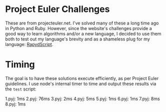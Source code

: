 # Project Euler Challenges
These are from projecteuler.net. I've solved many of these a long time ago in Python and Ruby. However, since the website's challenges provide a good way to learn algorithms and/or a new language, I decided to use them both to test out my language's brevity and as a shameless plug for my language: [RapydScript](https://github.com/atsepkov/RapydScript).

# Timing
The goal is to have these solutions execute efficiently, as per Project Euler guidelines. I use node's internal timer to time and output these results via the `test` script:

1.pyj: 1ms
2.pyj: 76ms
3.pyj: 2ms
4.pyj: 5ms
5.pyj: 1ms
6.pyj: 1ms
7.pyj: 8ms
8.pyj: 1ms
